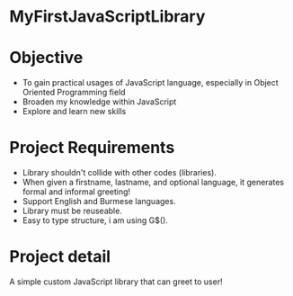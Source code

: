 # MyFirstJavaScriptLibrary

# Objective
- To gain practical usages of JavaScript language, especially in Object Oriented Programming field
- Broaden my knowledge within JavaScript
- Explore and learn new skills

# Project Requirements
* Library shouldn't collide with other codes (libraries).
* When given a firstname, lastname, and optional language, it generates formal and informal greeting!
* Support English and Burmese languages.
* Library must be reuseable.
* Easy to type structure, i am using G$().

# Project detail
A simple custom JavaScript library that can greet to user!
